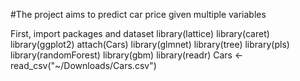 #The project aims to predict car price given multiple variables

First, import packages and dataset
library(lattice)
library(caret)
library(ggplot2)
attach(Cars)
library(glmnet)
library(tree)
library(pls)
library(randomForest)
library(gbm)
library(readr)
Cars <- read_csv("~/Downloads/Cars.csv")
